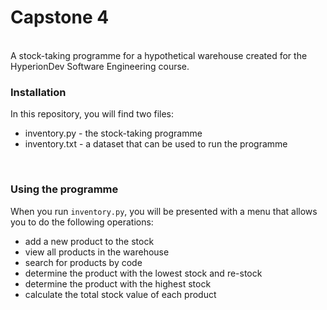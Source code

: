 # Capstone 4
<br>
A stock-taking programme for a hypothetical warehouse created for the HyperionDev Software Engineering course.
<br>

### Installation
In this repository, you will find two files:
<br>
* inventory.py - the stock-taking programme
* inventory.txt - a dataset that can be used to run the programme
<br>

### Using the programme
When you run `inventory.py`, you will be presented with a menu that allows you to do the following operations:
<br>
* add a new product to the stock
* view all products in the warehouse
* search for products by code
* determine the product with the lowest stock and re-stock
* determine the product with the highest stock
* calculate the total stock value of each product
